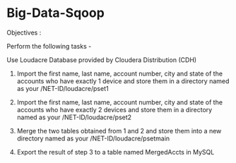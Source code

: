 # Big-Data-Sqoop

Objectives :

Perform the following tasks -

Use Loudacre Database provided by Cloudera Distribution (CDH)

1)	Import the first name, last name, account number, city and state of the accounts who have exactly 1 device and store them in a directory named as your /NET-ID/loudacre/pset1

2)	Import the first name, last name, account number, city and state of the accounts who have exactly 2 devices and store them in a directory named as your /NET-ID/loudacre/pset2

3)  Merge the two tables obtained from 1 and 2 and store them into a new directory named as your /NET-ID/loudacre/psetmain

4)  Export the result of step 3 to a table named MergedAccts in MySQL
